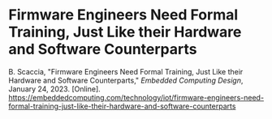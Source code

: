 # Firmware Engineers Need Formal Training, Just Like their Hardware and Software Counterparts
B. Scaccia, "Firmware Engineers Need Formal Training, Just Like their Hardware and Software Counterparts," *Embedded Computing Design*, January 24, 2023. [Online].
https://embeddedcomputing.com/technology/iot/firmware-engineers-need-formal-training-just-like-their-hardware-and-software-counterparts
